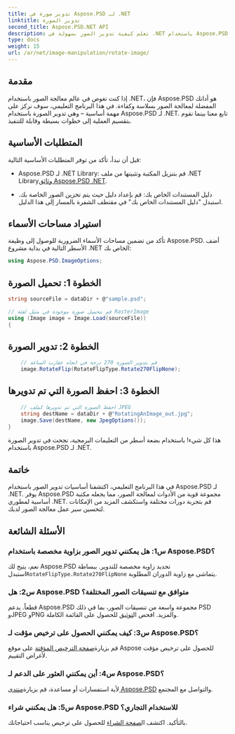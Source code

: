 ```yaml
---
title: تدوير صورة في Aspose.PSD لـ .NET
linktitle: تدوير الصورة
second_title: Aspose.PSD.NET API
description: تعلم كيفية تدوير الصور بسهولة في .NET باستخدام Aspose.PSD. اتبع البرنامج التعليمي خطوة بخطوة.
type: docs
weight: 15
url: /ar/net/image-manipulation/rotate-image/
---
```

## مقدمة

إذا كنت تغوص في عالم معالجة الصور باستخدام .NET، فإن Aspose.PSD هو أداتك المفضلة لمعالجة الصور بسلاسة وكفاءة. في هذا البرنامج التعليمي، سوف نركز على مهمة أساسية – وهي تدوير الصورة باستخدام Aspose.PSD لـ .NET. تابع معنا بينما نقوم بتقسيم العملية إلى خطوات بسيطة وقابلة للتنفيذ.

## المتطلبات الأساسية

قبل أن نبدأ، تأكد من توفر المتطلبات الأساسية التالية:

-  Aspose.PSD لـ .NET Library: قم بتنزيل المكتبة وتثبيتها من ملف .NET Library[وثائق Aspose.PSD .NET](https://reference.aspose.com/psd/net/).

- دليل المستندات الخاص بك: قم بإعداد دليل حيث يتم تخزين الصور الخاصة بك. استبدل "دليل المستندات الخاص بك" في مقتطف الشفرة بالمسار إلى هذا الدليل.

## استيراد مساحات الأسماء

تأكد من تضمين مساحات الأسماء الضرورية للوصول إلى وظيفة Aspose.PSD. أضف الأسطر التالية في بداية مشروع .NET الخاص بك:

```csharp
using Aspose.PSD.ImageOptions;
```

## الخطوة 1: تحميل الصورة

```csharp
string sourceFile = dataDir + @"sample.psd";

// قم بتحميل صورة موجودة في مثيل لفئة RasterImage
using (Image image = Image.Load(sourceFile))
{
```

## الخطوة 2: تدوير الصورة

```csharp
    // قم بتدوير الصورة 270 درجة في اتجاه عقارب الساعة
    image.RotateFlip(RotateFlipType.Rotate270FlipNone);
```

## الخطوة 3: احفظ الصورة التي تم تدويرها

```csharp
    // احفظ الصورة التي تم تدويرها كملف JPEG
    string destName = dataDir + @"RotatingAnImage_out.jpg";
    image.Save(destName, new JpegOptions());
}
```

هذا كل شيء! باستخدام بضعة أسطر من التعليمات البرمجية، نجحت في تدوير الصورة باستخدام Aspose.PSD لـ .NET.

## خاتمة

في هذا البرنامج التعليمي، اكتشفنا أساسيات تدوير الصور باستخدام Aspose.PSD لـ .NET. يوفر Aspose.PSD مجموعة قوية من الأدوات لمعالجة الصور، مما يجعله مكتبة أساسية لمطوري .NET. قم بتجربة دورات مختلفة واستكشف المزيد من الإمكانات لتحسين سير عمل معالجة الصور لديك.

## الأسئلة الشائعة

### س1: هل يمكنني تدوير الصور بزاوية مخصصة باستخدام Aspose.PSD؟

نعم، يتيح لك Aspose.PSD تحديد زاوية مخصصة للتدوير. ببساطة استبدل`RotateFlipType.Rotate270FlipNone` يتماشى مع زاوية الدوران المطلوبة.

### س2: هل Aspose.PSD متوافق مع تنسيقات الصور المختلفة؟

 قطعاً. يدعم Aspose.PSD مجموعة واسعة من تنسيقات الصور، بما في ذلك PSD وJPEG وPNG والمزيد. افحص ال[توثيق](https://reference.aspose.com/psd/net/) للحصول على القائمة الكاملة.

### س3: كيف يمكنني الحصول على ترخيص مؤقت لـ Aspose.PSD؟

 قم بزيارة[صفحة الترخيص المؤقتة](https://purchase.aspose.com/temporary-license/) على موقع Aspose للحصول على ترخيص مؤقت لأغراض التقييم.

### س4: أين يمكنني العثور على الدعم لـ Aspose.PSD؟

 لأية استفسارات أو مساعدة، قم بزيارة[منتدى Aspose.PSD](https://forum.aspose.com/c/psd/34) والتواصل مع المجتمع.

### س5: هل يمكنني شراء Aspose.PSD للاستخدام التجاري؟

 بالتأكيد. اكتشف ال[صفحة الشراء](https://purchase.aspose.com/buy) للحصول على ترخيص يناسب احتياجاتك.